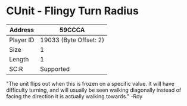 
#  CUnit - Flingy Turn Radius
Address   | 59CCCA
----------|-------------
Player ID | 19033 (Byte Offset: 2)
Size 	  | 1
Length 	  | 1
SC:R      | Supported

"The unit flips out when this is frozen on a specific value. It will have difficulty turning, and will usually be seen walking diagonally instead of facing the direction it is actually walking towards." -Roy
